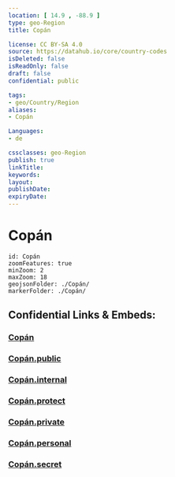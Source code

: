 ```yaml
---
location: [ 14.9 , -88.9 ] 
type: geo-Region
title: Copán

license: CC BY-SA 4.0
source: https://datahub.io/core/country-codes
isDeleted: false
isReadOnly: false
draft: false
confidential: public

tags:
- geo/Country/Region
aliases:
- Copán

Languages:
- de

cssclasses: geo-Region
publish: true
linkTitle: 
keywords: 
layout: 
publishDate: 
expiryDate: 
---
```


# Copán

```leaflet
id: Copán
zoomFeatures: true 
minZoom: 2 
maxZoom: 18
geojsonFolder: ./Copán/
markerFolder: ./Copán/
```


## Confidential Links & Embeds: 

### [Copán](/_Standards/Earth/Continent/America~Central/Honduras/departments~Honduras/Copán.md) 

### [Copán.public](/_public/Earth/Continent/America~Central/Honduras/departments~Honduras/Copán.public.md) 

### [Copán.internal](/_internal/Earth/Continent/America~Central/Honduras/departments~Honduras/Copán.internal.md) 

### [Copán.protect](/_protect/Earth/Continent/America~Central/Honduras/departments~Honduras/Copán.protect.md) 

### [Copán.private](/_private/Earth/Continent/America~Central/Honduras/departments~Honduras/Copán.private.md) 

### [Copán.personal](/_personal/Earth/Continent/America~Central/Honduras/departments~Honduras/Copán.personal.md) 

### [Copán.secret](/_secret/Earth/Continent/America~Central/Honduras/departments~Honduras/Copán.secret.md)

